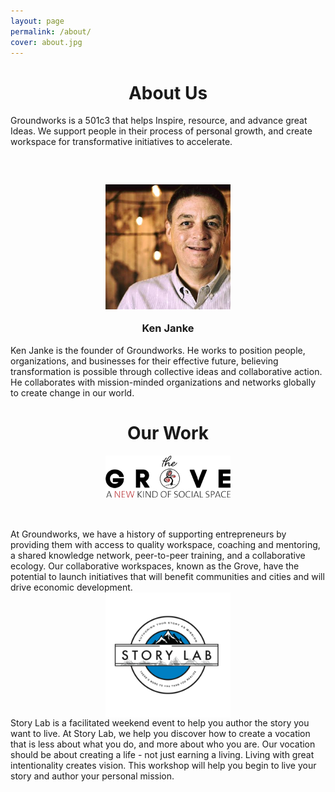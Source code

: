 ```yaml
---
layout: page
permalink: /about/
cover: about.jpg
---
```


<h1 style="text-align: center;">About Us</h1>
Groundworks is a 501c3 that helps Inspire, resource, and advance great Ideas. We support people in their process of personal growth, and create workspace for transformative initiatives to accelerate. 


<img src="/assets/images/ken.jpg" style="margin-top: 60px; margin-bottom: 20px; width: 200px; display: block; margin-left: auto; margin-right: auto;">
<h3 style="text-align: center; margin-top: 10px;">Ken Janke</h3>
Ken Janke is the founder of Groundworks. He works to position people, organizations, and businesses for their effective future, believing transformation is possible through collective ideas and collaborative action. He collaborates with mission-minded organizations and networks globally to create change in our world.


<h1 style="text-align: center;">Our Work</h1>

<img src="/assets/images/grove.png" style="margin-bottom: 50px; width: 200px; display: block; margin-left: auto; margin-right: auto;">
At Groundworks, we have a history of supporting entrepreneurs by providing them with access to quality workspace, coaching and mentoring, a shared knowledge network, peer-to-peer training, and a collaborative ecology. Our collaborative workspaces, known as the Grove, have the potential to launch initiatives that will benefit communities and cities and will drive economic development.


<img src="/assets/images/story-lab-logo.png" style="width: 200px; display: block; margin-left: auto; margin-right: auto;">
Story Lab is a facilitated weekend event to help you author the story you want to live. At Story Lab, we help you discover how to create a vocation that is less about what you do, and more about who you are. Our vocation should be about creating a life - not just earning a living. Living with great intentionality creates vision. This workshop will help you begin to live your story and author your personal mission. 
